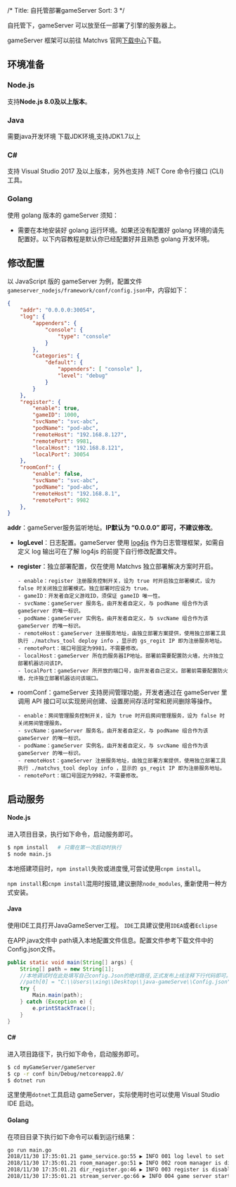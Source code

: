 /*
Title: 自托管部署gameServer
Sort: 3
*/

自托管下，gameServer 可以放至任一部署了引擎的服务器上。

gameServer 框架可以前往 Matchvs 官网[下载中心](http://www.Matchvs.com/serviceDownload)下载。

## 环境准备

### Node.js

支持**Node.js 8.0及以上版本**。

### Java

需要java开发环境 下载JDK环境,支持JDK1.7以上

### C# #

支持 Visual Studio 2017 及以上版本，另外也支持 .NET Core 命令行接口 (CLI) 工具。

### Golang

使用 golang 版本的 gameServer 须知：

- 需要在本地安装好 golang 运行环境。如果还没有配置好 golang 环境的请先配置好。以下内容教程是默认你已经配置好并且熟悉 golang 开发环境。

## 修改配置

以 JavaScript 版的 gameServer 为例，配置文件`gameserver_nodejs/framework/conf/config.json`中，内容如下：

```json
{
    "addr": "0.0.0.0:30054",
    "log": {
        "appenders": {
            "console": {
                "type": "console"
            }
        },
        "categories": {
            "default": {
                "appenders": [ "console" ], 
                "level": "debug"
            }
        }
    },
    "register": {
        "enable": true,
        "gameID": 1000,
        "svcName": "svc-abc",
        "podName": "pod-abc",
        "remoteHost": "192.168.8.127",
        "remotePort": 9981,
        "localHost": "192.168.8.121",
        "localPort": 30054
    },
    "roomConf": {
        "enable": false,
        "svcName": "svc-abc",
        "podName": "pod-abc",
        "remoteHost": "192.168.8.1",
        "remotePort": 9982
    },
}
```

**addr**：gameServer服务监听地址。**IP默认为 “0.0.0.0” 即可，不建议修改**。

- **logLevel**：日志配置。gameServer 使用 [log4js](https://www.npmjs.com/package/log4js) 作为日志管理框架，如需自定义 log 输出可在了解 log4js 的前提下自行修改配置文件。

- **register**：独立部署配置，仅在使用 Matchvs 独立部署解决方案时开启。

  ```
  - enable：register 注册服务控制开关，设为 true 时开启独立部署模式，设为 false 时关闭独立部署模式。独立部署时应设为 true。
  - gameID：开发者自定义游戏ID，须保证 gameID 唯一性。
  - svcName：gameServer 服务名，由开发者自定义，与 podName 组合作为该 gameServer 的唯一标识。 
  - podName：gameServer 实例名，由开发者自定义，与 svcName 组合作为该 gameServer 的唯一标识。
  - remoteHost：gameServer 注册服务地址，由独立部署方案提供，使用独立部署工具执行 ./matchvs_tool deploy info ，显示的 gs_regit IP 即为注册服务地址。
  - remotePort：端口号固定为9981，不需要修改。
  - localHost：gameServer 所在的服务器IP地址。部署前需要配置防火墙，允许独立部署机器访问该IP。
  - localPort：gameServer 所开放的端口号，由开发者自己定义。部署前需要配置防火墙，允许独立部署机器访问该端口。
  ```

- roomConf：gameServer 支持房间管理功能，开发者通过在 gameServer 里调用 API 接口可以实现房间创建、设置房间存活时常和房间删除等操作。

  ```
  - enable：房间管理服务控制开关，设为 true 时开启房间管理服务，设为 false 时关闭房间管理服务。
  - svcName：gameServer 服务名，由开发者自定义，与 podName 组合作为该 gameServer 的唯一标识。 
  - podName：gameServer 实例名，由开发者自定义，与 svcName 组合作为该 gameServer 的唯一标识。
  - remoteHost：gameServer 注册服务地址，由独立部署方案提供，使用独立部署工具执行 ./matchvs_tool deploy info ，显示的 gs_regit IP 即为注册服务地址。
  - remotePort：端口号固定为9982，不需要修改。
  ```

## 启动服务

#### Node.js

进入项目目录，执行如下命令，启动服务即可。

```sh
$ npm install 	# 只需在第一次启动时执行
$ node main.js
```

本地搭建项目时，`npm install`失败或进度慢,可尝试使用`cnpm install`。

`npm install`和`cnpm install`混用时报错,建议删除`node_modules`, 重新使用一种方式安装。

#### Java

使用IDE工具打开JavaGameServer工程。 `IDE`工具建议使用`IDEA`或者`Eclipse`

在APP.java文件中 path填入本地配置文件信息。配置文件参考下载文件中的Config.json文件。

```java
public static void main(String[] args) {
    String[] path = new String[1];
    //本地调试时在此处填写自己config.Json的绝对路径,正式发布上线注释下行代码即可。
    //path[0] = "C:\\Users\\xing\\Desktop\\java-gameServe\\Config.json";
    try {
        Main.main(path);
    } catch (Exception e) {
        e.printStackTrace();
    }
}
```

#### C# #

进入项目路径下，执行如下命令，启动服务即可。

```sh
$ cd myGameServer/gameServer
$ cp -r conf bin/Debug/netcoreapp2.0/
$ dotnet run
```

这里使用`dotnet`工具启动 gameServer，实际使用时也可以使用 Visual Studio IDE 启动。

####  Golang

在项目目录下执行如下命令可以看到运行结果：

```sh
go run main.go
2018/11/30 17:35:01.21 game_service.go:55 ▶ INFO 001 log level to set [DEBUG]
2018/11/30 17:35:01.21 room_manager.go:51 ▶ INFO 002 room manager is disable
2018/11/30 17:35:01.21 dir_register.go:46 ▶ INFO 003 register is disable
2018/11/30 17:35:01.21 stream_server.go:66 ▶ INFO 004 game server start success [0.0.0.0:30523]
```